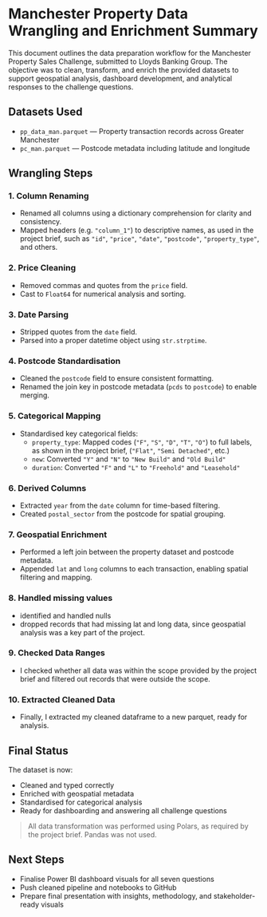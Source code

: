 # Manchester Property Data Wrangling and Enrichment Summary

This document outlines the data preparation workflow for the Manchester Property Sales Challenge, submitted to Lloyds Banking Group. The objective was to clean, transform, and enrich the provided datasets to support geospatial analysis, dashboard development, and analytical responses to the challenge questions.

## Datasets Used

- `pp_data_man.parquet` — Property transaction records across Greater Manchester  
- `pc_man.parquet` — Postcode metadata including latitude and longitude

## Wrangling Steps

### 1. Column Renaming
- Renamed all columns using a dictionary comprehension for clarity and consistency.
- Mapped headers (e.g. `"column_1"`) to descriptive names, as used in the project brief, such as `"id"`, `"price"`, `"date"`, `"postcode"`, `"property_type"`, and others.

### 2. Price Cleaning
- Removed commas and quotes from the `price` field.
- Cast to `Float64` for numerical analysis and sorting.

### 3. Date Parsing
- Stripped quotes from the `date` field.
- Parsed into a proper datetime object using `str.strptime`.

### 4. Postcode Standardisation
- Cleaned the `postcode` field to ensure consistent formatting.
- Renamed the join key in postcode metadata (`pcds` to `postcode`) to enable merging.

### 5. Categorical Mapping
- Standardised key categorical fields:
  - `property_type`: Mapped codes (`"F"`, `"S"`, `"D"`, `"T"`, `"O"`) to full labels, as shown in the project brief, (`"Flat"`, `"Semi Detached"`, etc.)
  - `new`: Converted `"Y"` and `"N"` to `"New Build"` and `"Old Build"`
  - `duration`: Converted `"F"` and `"L"` to `"Freehold"` and `"Leasehold"`

### 6. Derived Columns
- Extracted `year` from the `date` column for time-based filtering.
- Created `postal_sector` from the postcode for spatial grouping.

### 7. Geospatial Enrichment
- Performed a left join between the property dataset and postcode metadata.
- Appended `lat` and `long` columns to each transaction, enabling spatial filtering and mapping.

### 8. Handled missing values
- identified and handled nulls
- dropped records that had missing lat and long data, since geospatial analysis was a key part of the project. 
  
### 9. Checked Data Ranges
- I checked whether all data was within the scope provided by the project brief and filtered out records that were outside the scope. 

### 10. Extracted Cleaned Data
- Finally, I extracted my cleaned dataframe to a new parquet, ready for analysis. 


## Final Status

The dataset is now:
- Cleaned and typed correctly  
- Enriched with geospatial metadata  
- Standardised for categorical analysis  
- Ready for dashboarding and answering all challenge questions

> All data transformation was performed using Polars, as required by the project brief. Pandas was not used.

## Next Steps

- Finalise Power BI dashboard visuals for all seven questions  
- Push cleaned pipeline and notebooks to GitHub  
- Prepare final presentation with insights, methodology, and stakeholder-ready visuals

